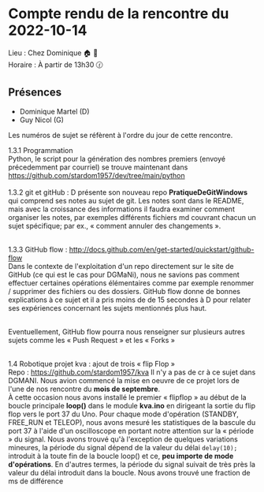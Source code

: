 # Compte rendu de la rencontre du 2022-10-14
Lieu :    Chez Dominique 🏠 🔭<br>
Horaire : À partir de 13h30 🕜
## Présences
* Dominique Martel (D)
* Guy Nicol (G)

Les numéros de sujet se réfèrent à l'ordre du jour de cette rencontre.

1.3.1 Programmation  
Python, le script pour la génération des nombres premiers (envoyé précedemment par courriel) se trouve maintenant dans https://github.com/stardom1957/dev/tree/main/python<br><br>
1.3.2 git et gitHub : D présente son nouveau repo **PratiqueDeGitWindows** qui comprend ses notes au sujet de git. Les notes sont dans le README, mais avec la croissance des informations il faudra examiner comment organiser les notes, par exemples différents fichiers md couvrant chacun un sujet spécifique; par ex., « comment annuler des changements ».<br><br>

1.3.3 GitHub flow : http://docs.github.com/en/get-started/quickstart/github-flow<br>
    Dans le contexte de l'exploitation d'un repo directement sur le site de GitHub (ce qui est le cas pour DGMaNi), nous ne savions pas comment effectuer certaines opérations élémentaires comme par exemple renommer / supprimer des fichiers ou des dossiers. GitHub flow donne de bonnes explications à ce sujet et il a pris moins de de 15 secondes à D pour relater ses expériences concernant les sujets mentionnés plus haut.<br><br>
    
Eventuellement, GitHub flow pourra nous renseigner sur plusieurs autres sujets comme les « Push Request » et les « Forks »<br><br>

1.4 Robotique projet kva : ajout de trois « flip Flop »<br>
Repo : https://github.com/stardom1957/kva
Il n'y a pas de cr à ce sujet dans DGMANI.  Nous avion commencé la mise en oeuvre de ce projet lors de l'une de nos rencontre du **mois de septembre**.<br>
À cette occasion nous avons installé le premier « flipflop » au début de la boucle principale **loop()** dans le module **kva.ino** en dirigeant la sortie du flip flop vers le port 37 du Uno. Pour chaque mode d'opération (STANDBY, FREE_RUN et TELEOP), nous avons mesuré les statistiques de la bascule du port 37 à l'aide d'un oscilloscope en portant notre attention sur la « période » du signal. Nous avons trouvé qu'à l'exception de quelques variations mineures, la période du signal dépend de la valeur du délai ```delay(10);``` introduit à la toute fin de la boucle loop() et ce, **peu importe de mode d'opérations**. En d'autres termes, la période du signal suivait de très près la valeur du délai introduit dans la boucle. Nous avons trouvé une fraction de ms de différence
